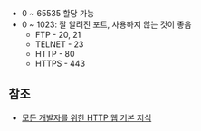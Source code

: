 * 0 ~ 65535 할당 가능
* 0 ~ 1023: 잘 알려진 포트, 사용하지 않는 것이 좋음
  * FTP - 20, 21
  * TELNET - 23
  * HTTP - 80
  * HTTPS - 443

## 참조
* [모든 개발자를 위한 HTTP 웹 기본 지식](https://www.inflearn.com/course/http-%EC%9B%B9-%EB%84%A4%ED%8A%B8%EC%9B%8C%ED%81%AC/dashboard)